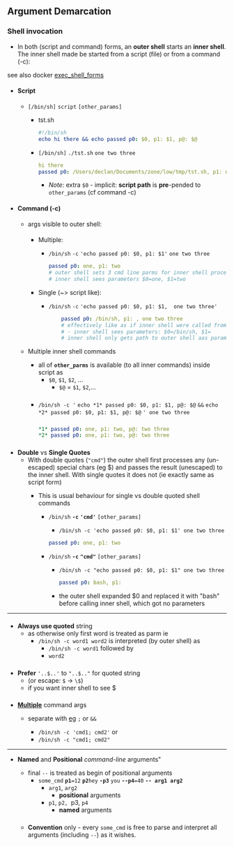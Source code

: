 ##  Argument Demarcation

### Shell invocation
- In both (script and command) forms, an **outer shell** starts an **inner shell**. 
The inner shell made be started from a script (file) or from a command (-c):

see also docker [ exec_shell_forms](../../../cloud/devops/docker/main/container/init/exec_shell_forms.md) 
- #### Script
    - `[/bin/sh]` `script` `[other_params]`
        
        - tst.sh
            ```yaml
            #!/bin/sh
            echo hi there && echo passed p0: $0, p1: $1, p@: $@  
            ```  
        - `[/bin/sh]` `./tst.sh` `one two three`
            ```yaml
            hi there
            passed p0: /Users/declan/Documents/zone/low/tmp/tst.sh, p1: one, p@: one two three
            ```

            - _Note_: extra `$0` - implicit:  **script path** is **pre**-pended to `other_params` (cf command -c)
- #### Command (-c) 

    - args visible to outer shell:

        ####
        - Multiple:
            - `/bin/sh` `-c` `'echo passed p0: $0, p1: $1'` `one two three`
                ```yaml
                passed p0: one, p1: two 
                # outer shell sets 3 cmd line parms for inner shell process
                # inner shell sees parameters $0=one, $1=two 
                ```
                
        - Single (~> script like):
            - `/bin/sh` `-c` `'echo passed p0: $0, p1: $1,  one two three'`
                ```yaml
                    passed p0: /bin/sh, p1: , one two three 
                    # effectively like as if inner shell were called from script with (textual) content equal to everything after `-c`
                    # - inner shell sees parameters: $0=/bin/sh, $1=
                    # inner shell only gets path to outer shell aas parameter (just like script would)
                ```



    - Multiple inner shell commands
        - all of **`other_parms`** is available (to all inner commands) inside script  as 
            - `$0`, `$1`, `$2`, ...
                -  `$@` = `$1`, `$2`,...
        ###
        - `/bin/sh -c '` 
        `echo *1* passed p0: $0, p1: $1, p@: $@` `&&`
        `echo *2* passed p0: $0, p1: $1, p@: $@` 
        `' one two three` 

            #####
            ```yaml
            *1* passed p0: one, p1: two, p@: two three
            *2* passed p0: one, p1: two, p@: two three
            ```



###



- **Double** vs **Single Quotes**
    -  With double quotes (`"cmd"`) the outer shell first processes any (un-escaped)  special chars (eg $) and passes the result (unescaped) to the inner shell. With single quotes it does not (ie exactly same as script form) 
        - This is usual behaviour for single vs double quoted shell commands 

            - `/bin/sh` **`-c`** **`'cmd'`** `[other_params]`
                - `/bin/sh -c 'echo passed p0: $0, p1: $1' one two three`
                ```yaml
                passed p0: one, p1: two
                ```

            - `/bin/sh` **`-c`** **`"cmd"`** `[other_params]`
                - `/bin/sh -c "echo passed p0: $0, p1: $1" one two three`
                    ```yaml
                    passed p0: bash, p1:
                    ```
                - the outer shell expanded $0 and replaced it with "bash" before calling inner shell, which got no parameters

---

####
- **Always use quoted** string 
    - as otherwise only first word is treated as parm  ie
        - `/bin/sh -c word1 word2` is interpreted (by outer shell) as 
            - `/bin/sh -c word1` followed by 
            - `word2`

###
- **Prefer** `'..$..'` to `"..$.."` for quoted string
    - (or escape:  `$` -> `\$`)
    -  if you want inner shell to see $ 
 
###
- **[Multiple](multiple_cmds.md)** command args  
    - separate with [eg](multiple_cmds.md) `;` or `&&` 

        - `/bin/sh -c 'cmd1; cmd2'`
    or
        - `/bin/sh -c "cmd1; cmd2"`

---


-   **Named** and **Positional** *command-line* arguments" 

    - final `--` is treated as begin of positional arguments
        - `some_cmd` **`p1`**`=12`  **`p2`**`hey` **`-p3`** `you` **`--p4`**`=40` **`-- arg1 arg2`**
            - `arg1`, `arg2 `
                - **positional** arguments
            - `p1`, `p2, `p3, `p4` 
                - **named** arguments
    ###            
    - **Convention** only - every `some_cmd` is free to parse and interpret all arguments (including `--`) as it wishes.
            